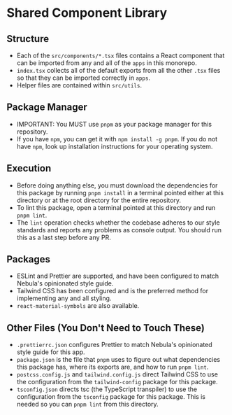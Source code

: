 <!-- Written by Daniel "Ludo" DeAnda (dcd180001) for CS4485.0W1 (Nebula Platform CS Project) starting March 21, 2023 -->

# Shared Component Library

## Structure

- Each of the `src/components/*.tsx` files contains a React component that can be imported from any and all of the `apps` in this monorepo.
- `index.tsx` collects all of the default exports from all the other `.tsx` files so that they can be imported correctly in `apps`.
- Helper files are contained within `src/utils`.

## Package Manager
- IMPORTANT: You MUST use `pnpm` as your package manager for this repository.
- If you have `npm`, you can get it with `npm install -g pnpm`. If you do not have `npm`, look up installation instructions for your operating system.

## Execution

- Before doing anything else, you must download the dependencies for this package by running `pnpm install` in a terminal pointed either at this directory or at the root directory for the entire repository.
- To lint this package, open a terminal pointed at this directory and run `pnpm lint`.
- The `lint` operation checks whether the codebase adheres to our style standards and reports any problems as console output. You should run this as a last step before any PR.

## Packages

- ESLint and Prettier are supported, and have been configured to match Nebula's opinionated style guide.
- Tailwind CSS has been configured and is the preferred method for implementing any and all styling.
- `react-material-symbols` are also available.

## Other Files (You Don't Need to Touch These)
- `.prettierrc.json` configures Prettier to match Nebula's opinionated style guide for this app.
- `package.json` is the file that `pnpm` uses to figure out what dependencies this package has, where its exports are, and how to run `pnpm lint`.
- `postcss.config.js` and `tailwind.config.js` direct Tailwind CSS to use the configuration from the `tailwind-config` package for this package.
- `tsconfig.json` directs tsc (the TypeScript transpiler) to use the configuration from the `tsconfig` package for this package. This is needed so you can `pnpm lint` from this directory.